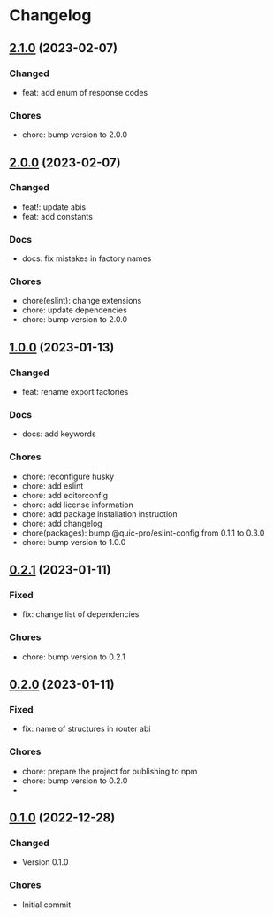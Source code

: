 # Changelog

## [2.1.0](https://github.com/quic-pro/mvts-contract-interfaces-js/releases/tag/2.1.0) (2023-02-07)

### Changed

- feat: add enum of response codes

### Chores

- chore: bump version to 2.0.0

## [2.0.0](https://github.com/quic-pro/mvts-contract-interfaces-js/releases/tag/2.0.0) (2023-02-07)

### Changed

- feat!: update abis
- feat: add constants

### Docs

- docs: fix mistakes in factory names

### Chores

- chore(eslint): change extensions
- chore: update dependencies
- chore: bump version to 2.0.0

## [1.0.0](https://github.com/quic-pro/mvts-contract-interfaces-js/releases/tag/1.0.0) (2023-01-13)

### Changed

- feat: rename export factories

### Docs

- docs: add keywords

### Chores

- chore: reconfigure husky
- chore: add eslint
- chore: add editorconfig
- chore: add license information
- chore: add package installation instruction
- chore: add changelog
- chore(packages): bump @quic-pro/eslint-config from 0.1.1 to 0.3.0
- chore: bump version to 1.0.0

## [0.2.1](https://github.com/quic-pro/mvts-contract-interfaces-js/releases/tag/0.2.1) (2023-01-11)

### Fixed

- fix: change list of dependencies

### Chores

- chore: bump version to 0.2.1

## [0.2.0](https://github.com/quic-pro/mvts-contract-interfaces-js/releases/tag/0.2.0) (2023-01-11)

### Fixed

- fix: name of structures in router abi

### Chores

- chore: prepare the project for publishing to npm
- chore: bump version to 0.2.0
-
## [0.1.0](https://github.com/quic-pro/mvts-contract-interfaces-js/releases/tag/0.1.0) (2022-12-28)

### Changed

- Version 0.1.0

### Chores

- Initial commit
